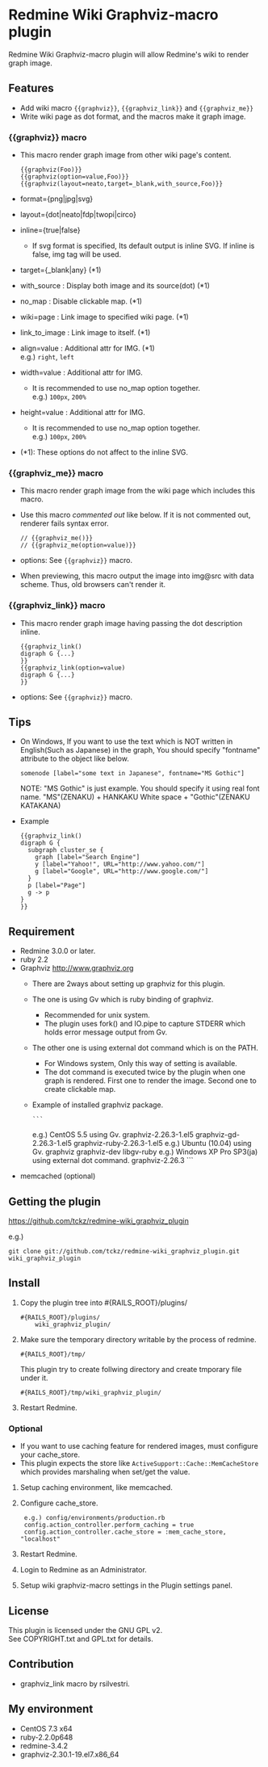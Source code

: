 # Redmine Wiki Graphviz-macro plugin

Redmine Wiki Graphviz-macro plugin will allow Redmine's wiki to render graph image.

## Features

* Add wiki macro ```{{graphviz}}```, ```{{graphviz_link}}``` and ```{{graphviz_me}}```
* Write wiki page as dot format, and the macros make it graph image.

### {{graphviz}} macro

* This macro render graph image from other wiki page's content.

	```
    {{graphviz(Foo)}}
    {{graphviz(option=value,Foo)}}
    {{graphviz(layout=neato,target=_blank,with_source,Foo)}}
	```

* format={png|jpg|svg}
* layout={dot|neato|fdp|twopi|circo}
* inline={true|false}
	* If svg format is specified, Its default output is inline SVG. If inline is false, img tag will be used.
* target={_blank|any} (*1)
* with_source : Display both image and its source(dot) (*1)
* no_map : Disable clickable map. (*1)
* wiki=page : Link image to specified wiki page. (*1)
* link_to_image : Link image to itself. (*1)
* align=value : Additional attr for IMG. (*1)  
   e.g.) ```right```, ```left```
* width=value : Additional attr for IMG.   
	*  It is recommended to use no_map option together.  
       e.g.) ```100px```, ```200%```
* height=value : Additional attr for IMG. 
	* It is recommended to use no_map option together.  
      e.g.) ```100px```, ```200%```
* (*1): These options do not affect to the inline SVG.

### {{graphviz_me}} macro

* This macro render graph image from the wiki page which includes this macro. 
* Use this macro *commented out* like below. If it is not commented out, renderer fails syntax error.

	```
    // {{graphviz_me()}}
    // {{graphviz_me(option=value)}}
	```

* options: See ```{{graphviz}}``` macro.
* When previewing, this macro output the image into img@src with data scheme. Thus, old browsers can't render it.

### {{graphviz_link}} macro

* This macro render graph image having passing the dot description inline. 

	```
    {{graphviz_link()
    digraph G {...}
    }}
    {{graphviz_link(option=value)
    digraph G {...}
    }}
	```

* options: See ```{{graphviz}}``` macro.

## Tips

* On Windows, If you want to use the text which is NOT written in English(Such as Japanese) in the graph,  You should specify "fontname" attribute to the object like below.

	```
  somenode [label="some text in Japanese", fontname="MS Gothic"]
	```

	NOTE: "MS Gothic" is just example. You should specify it using real font name. "MS"(ZENAKU) + HANKAKU White space + "Gothic"(ZENAKU KATAKANA)

* Example

	```
    {{graphviz_link()
    digraph G {
      subgraph cluster_se {
        graph [label="Search Engine"]
        y [label="Yahoo!", URL="http://www.yahoo.com/"]
        g [label="Google", URL="http://www.google.com/"]
      }
      p [label="Page"]
      g -> p
    }
    }}
	```

## Requirement

* Redmine 3.0.0 or later.
* ruby 2.2
* Graphviz  http://www.graphviz.org
	* There are 2ways about setting up graphviz for this plugin.
	* The one is using Gv which is ruby binding of graphviz.
		* Recommended for unix system.
		* The plugin uses fork() and IO.pipe to capture STDERR which holds error message output from Gv.
	* The other one is using external dot command which is on the PATH.
		* For Windows system, Only this way of setting is available.
		* The dot command is executed twice by the plugin when one graph is rendered. First one to render the image. Second one to create clickable map.

  * Example of installed graphviz package.
    
		```
    e.g.) CentOS 5.5 using Gv.
      graphviz-2.26.3-1.el5
      graphviz-gd-2.26.3-1.el5
      graphviz-ruby-2.26.3-1.el5
    e.g.) Ubuntu (10.04) using Gv.
      graphviz
      graphviz-dev
      libgv-ruby
    e.g.) Windows XP Pro SP3(ja) using external dot command.
      graphviz-2.26.3
		```
* memcached (optional)

## Getting the plugin

https://github.com/tckz/redmine-wiki_graphviz_plugin

e.g.)
```
git clone git://github.com/tckz/redmine-wiki_graphviz_plugin.git wiki_graphviz_plugin
```


## Install

1. Copy the plugin tree into #{RAILS_ROOT}/plugins/

	```
    #{RAILS_ROOT}/plugins/
        wiki_graphviz_plugin/
	```
2. Make sure the temporary directory writable by the process of redmine.

	```
    #{RAILS_ROOT}/tmp/
	```

	This plugin try to create follwing directory and create tmporary file under it.

	```
    #{RAILS_ROOT}/tmp/wiki_graphviz_plugin/
	```

3. Restart Redmine.

### Optional

* If you want to use caching feature for rendered images, must configure your cache_store.
* This plugin expects the store like ```ActiveSupport::Cache::MemCacheStore``` which provides marshaling when set/get the value. 

<!-- dummy for beaking list -->

1. Setup caching environment, like memcached.
1. Configure cache_store.

	```
     e.g.) config/environments/production.rb
     config.action_controller.perform_caching = true
     config.action_controller.cache_store = :mem_cache_store, "localhost" 
	```
1. Restart Redmine.
1. Login to Redmine as an Administrator.
1. Setup wiki graphviz-macro settings in the Plugin settings panel.

## License

This plugin is licensed under the GNU GPL v2.  
See COPYRIGHT.txt and GPL.txt for details.

## Contribution

* graphviz_link macro by rsilvestri.

## My environment

* CentOS 7.3 x64
* ruby-2.2.0p648
* redmine-3.4.2
* graphviz-2.30.1-19.el7.x86_64


